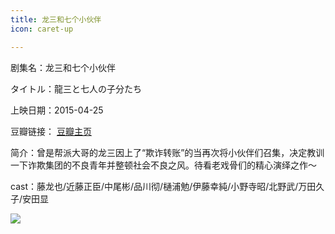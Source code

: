 ```yaml
---
title: 龙三和七个小伙伴
icon: caret-up

---
```


剧集名：龙三和七个小伙伴

タイトル：龍三と七人の子分たち

上映日期：2015-04-25

豆瓣链接： [豆瓣主页](https://movie.douban.com/subject/26252157/)

简介：曾是帮派大哥的龙三因上了“欺诈转账”的当再次将小伙伴们召集，决定教训一下诈欺集团的不良青年并整顿社会不良之风。待看老戏骨们的精心演绎之作～ ​​​

cast：藤龙也/近藤正臣/中尾彬/品川彻/樋浦勉/伊藤幸純/小野寺昭/北野武/万田久子/安田显

![](https://listpic.tsgsanjiao.com/movie/2015/2015lshqgxhb.jpg)